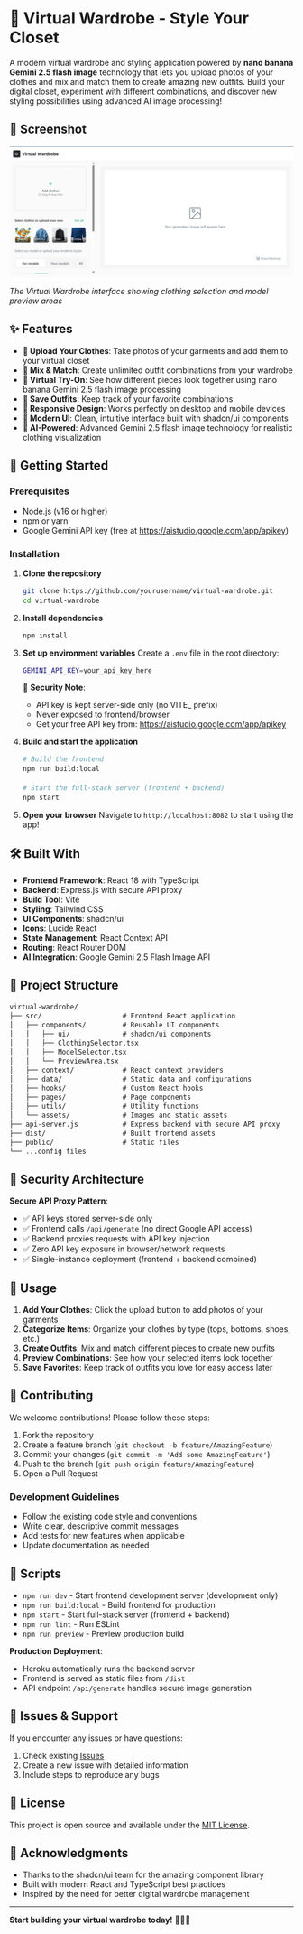 # 👗 Virtual Wardrobe - Style Your Closet

A modern virtual wardrobe and styling application powered by **nano banana Gemini 2.5 flash image** technology that lets you upload photos of your clothes and mix and match them to create amazing new outfits. Build your digital closet, experiment with different combinations, and discover new styling possibilities using advanced AI image processing!

## 📸 Screenshot

![Virtual Wardrobe Application](screenshots/virtual-wardrobe.png)

*The Virtual Wardrobe interface showing clothing selection and model preview areas*

## ✨ Features

- **📸 Upload Your Clothes**: Take photos of your garments and add them to your virtual closet
- **🎨 Mix & Match**: Create unlimited outfit combinations from your wardrobe  
- **👤 Virtual Try-On**: See how different pieces look together using nano banana Gemini 2.5 flash image processing
- **💾 Save Outfits**: Keep track of your favorite combinations
- **📱 Responsive Design**: Works perfectly on desktop and mobile devices
- **🌙 Modern UI**: Clean, intuitive interface built with shadcn/ui components
- **🤖 AI-Powered**: Advanced Gemini 2.5 flash image technology for realistic clothing visualization

## 🚀 Getting Started

### Prerequisites

- Node.js (v16 or higher)
- npm or yarn
- Google Gemini API key (free at https://aistudio.google.com/app/apikey)

### Installation

1. **Clone the repository**
   ```bash
   git clone https://github.com/yourusername/virtual-wardrobe.git
   cd virtual-wardrobe
   ```

2. **Install dependencies**
   ```bash
   npm install
   ```

3. **Set up environment variables**
   Create a `.env` file in the root directory:
   ```bash
   GEMINI_API_KEY=your_api_key_here
   ```
   
   🔐 **Security Note**: 
   - API key is kept server-side only (no VITE_ prefix)
   - Never exposed to frontend/browser
   - Get your free API key from: https://aistudio.google.com/app/apikey

4. **Build and start the application**
   ```bash
   # Build the frontend
   npm run build:local
   
   # Start the full-stack server (frontend + backend)
   npm start
   ```

5. **Open your browser**
   Navigate to `http://localhost:8082` to start using the app!

## 🛠️ Built With

- **Frontend Framework**: React 18 with TypeScript
- **Backend**: Express.js with secure API proxy
- **Build Tool**: Vite
- **Styling**: Tailwind CSS
- **UI Components**: shadcn/ui
- **Icons**: Lucide React
- **State Management**: React Context API
- **Routing**: React Router DOM
- **AI Integration**: Google Gemini 2.5 Flash Image API

## 📁 Project Structure

```
virtual-wardrobe/
├── src/                    # Frontend React application
│   ├── components/         # Reusable UI components
│   │   ├── ui/             # shadcn/ui components
│   │   ├── ClothingSelector.tsx
│   │   ├── ModelSelector.tsx
│   │   └── PreviewArea.tsx
│   ├── context/            # React context providers
│   ├── data/               # Static data and configurations
│   ├── hooks/              # Custom React hooks
│   ├── pages/              # Page components
│   ├── utils/              # Utility functions
│   └── assets/             # Images and static assets
├── api-server.js           # Express backend with secure API proxy
├── dist/                   # Built frontend assets
├── public/                 # Static files
└── ...config files
```

## 🔐 Security Architecture

**Secure API Proxy Pattern**:
- ✅ API keys stored server-side only
- ✅ Frontend calls `/api/generate` (no direct Google API access)
- ✅ Backend proxies requests with API key injection
- ✅ Zero API key exposure in browser/network requests
- ✅ Single-instance deployment (frontend + backend combined)

## 🎯 Usage

1. **Add Your Clothes**: Click the upload button to add photos of your garments
2. **Categorize Items**: Organize your clothes by type (tops, bottoms, shoes, etc.)
3. **Create Outfits**: Mix and match different pieces to create new outfits
4. **Preview Combinations**: See how your selected items look together
5. **Save Favorites**: Keep track of outfits you love for easy access later

## 🤝 Contributing

We welcome contributions! Please follow these steps:

1. Fork the repository
2. Create a feature branch (`git checkout -b feature/AmazingFeature`)
3. Commit your changes (`git commit -m 'Add some AmazingFeature'`)
4. Push to the branch (`git push origin feature/AmazingFeature`)
5. Open a Pull Request

### Development Guidelines

- Follow the existing code style and conventions
- Write clear, descriptive commit messages
- Add tests for new features when applicable
- Update documentation as needed

## 📝 Scripts

- `npm run dev` - Start frontend development server (development only)
- `npm run build:local` - Build frontend for production
- `npm start` - Start full-stack server (frontend + backend)
- `npm run lint` - Run ESLint
- `npm run preview` - Preview production build

**Production Deployment**:
- Heroku automatically runs the backend server
- Frontend is served as static files from `/dist`
- API endpoint `/api/generate` handles secure image generation

## 🐛 Issues & Support

If you encounter any issues or have questions:

1. Check existing [Issues](https://github.com/yourusername/virtual-wardrobe/issues)
2. Create a new issue with detailed information
3. Include steps to reproduce any bugs

## 📄 License

This project is open source and available under the [MIT License](LICENSE).

## 🎉 Acknowledgments

- Thanks to the shadcn/ui team for the amazing component library
- Built with modern React and TypeScript best practices
- Inspired by the need for better digital wardrobe management

---

**Start building your virtual wardrobe today!** 👔👗👠